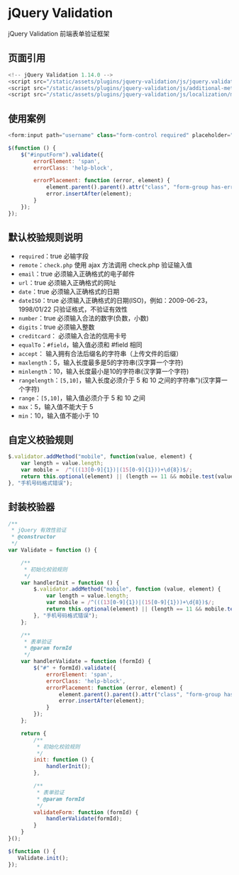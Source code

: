 # jQuery Validation

jQuery Validation 前端表单验证框架

## 页面引用

```javascript
<!-- jQuery Validation 1.14.0 -->
<script src="/static/assets/plugins/jquery-validation/js/jquery.validate.js"></script>
<script src="/static/assets/plugins/jquery-validation/js/additional-methods.js"></script>
<script src="/static/assets/plugins/jquery-validation/js/localization/messages_zh.js"></script>
```

## 使用案例

```javascript
<form:input path="username" class="form-control required" placeholder="用户名" />

$(function () {
    $("#inputForm").validate({
        errorElement: 'span',
        errorClass: 'help-block',

        errorPlacement: function (error, element) {
            element.parent().parent().attr("class", "form-group has-error");
            error.insertAfter(element);
        }
    });
});
```

## 默认校验规则说明

- `required`：true 必输字段
- `remote`：`check.php` 使用 ajax 方法调用 check.php 验证输入值
- `email`：true 必须输入正确格式的电子邮件
- `url`：true 必须输入正确格式的网址
- `date`：true 必须输入正确格式的日期
- `dateISO`：true 必须输入正确格式的日期(ISO)，例如：2009-06-23，1998/01/22 只验证格式，不验证有效性
- `number`：true 必须输入合法的数字(负数，小数)
- `digits`：true 必须输入整数
- `creditcard`： 必须输入合法的信用卡号
- `equalTo`：`#field`，输入值必须和 #field 相同
- `accept`： 输入拥有合法后缀名的字符串（上传文件的后缀）
- `maxlength`：5，输入长度最多是5的字符串(汉字算一个字符)
- `minlength`：10，输入长度最小是10的字符串(汉字算一个字符)
- `rangelength`：`[5,10]`，输入长度必须介于 5 和 10 之间的字符串")(汉字算一个字符)
- `range`：`[5,10]`，输入值必须介于 5 和 10 之间
- `max`：5，输入值不能大于 5
- `min`：10，输入值不能小于 10

## 自定义校验规则

```javascript
$.validator.addMethod("mobile", function(value, element) {
    var length = value.length;
    var mobile =  /^(((13[0-9]{1})|(15[0-9]{1}))+\d{8})$/;
    return this.optional(element) || (length == 11 && mobile.test(value));
}, "手机号码格式错误");
```

## 封装校验器

```javascript
/**
 * jQuery 有效性验证
 * @constructor
 */
var Validate = function () {

    /**
     * 初始化校验规则
     */
    var handlerInit = function () {
        $.validator.addMethod("mobile", function (value, element) {
            var length = value.length;
            var mobile = /^(((13[0-9]{1})|(15[0-9]{1}))+\d{8})$/;
            return this.optional(element) || (length == 11 && mobile.test(value));
        }, "手机号码格式错误");
    };

    /**
     * 表单验证
     * @param formId
     */
    var handlerValidate = function (formId) {
        $("#" + formId).validate({
            errorElement: 'span',
            errorClass: 'help-block',
            errorPlacement: function (error, element) {
                element.parent().parent().attr("class", "form-group has-error");
                error.insertAfter(element);
            }
        });
    };

    return {
        /**
         * 初始化校验规则
         */
        init: function () {
            handlerInit();
        },

        /**
         * 表单验证
         * @param formId
         */
        validateForm: function (formId) {
            handlerValidate(formId);
        }
    }
}();

$(function () {
   Validate.init();
});
```